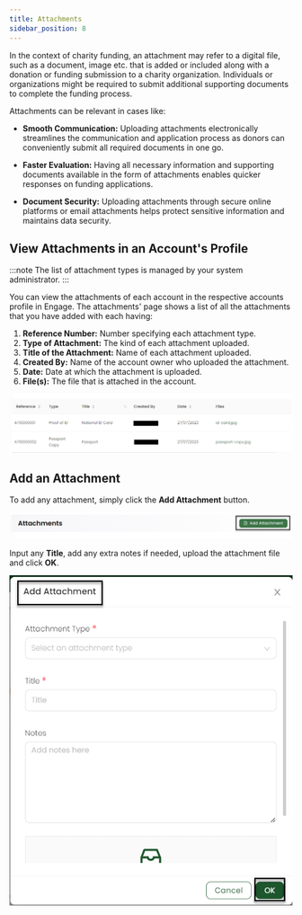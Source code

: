```yaml
---
title: Attachments
sidebar_position: 8
---
```


In the context of charity funding, an attachment may refer to a digital file, such as a document, image etc. that is added or included along with a donation or funding submission to a charity organization. Individuals or organizations might be required to submit additional supporting documents to complete the funding process. 

Attachments can be relevant in cases like:

- **Smooth Communication:** Uploading attachments electronically streamlines the communication and application process as donors can conveniently submit all required documents in one go.

- **Faster Evaluation:** Having all necessary information and supporting documents available in the form of attachments enables quicker responses on funding applications.

- **Document Security:** Uploading attachments through secure online platforms or email attachments helps protect sensitive information and maintains data security.

## View Attachments in an Account's Profile

:::note
The list of attachment types is managed by your system administrator. 
:::

You can view the attachments of each account in the respective accounts profile in Engage. The attachments' page shows a list of all the attachments that you have added with each having:

1. **Reference Number:** Number specifying each attachment type.
2. **Type of Attachment:** The kind of each attachment uploaded.
3. **Title of the Attachment:** Name of each attachment uploaded.
4. **Created By:** Name of the account owner who uploaded the attachment.
5. **Date:** Date at which the attachment is uploaded.
6. **File(s):** The file that is attached in the account.

![Attachment List](./attachment-list.png)

## Add an Attachment

To add any attachment, simply click the **Add Attachment** button.

![Add Attachment Button](./add-button.png)

Input any **Title**, add any extra notes if needed, upload the attachment file and click **OK**.  

![Add Attachment](./add-attachment.png)
 
